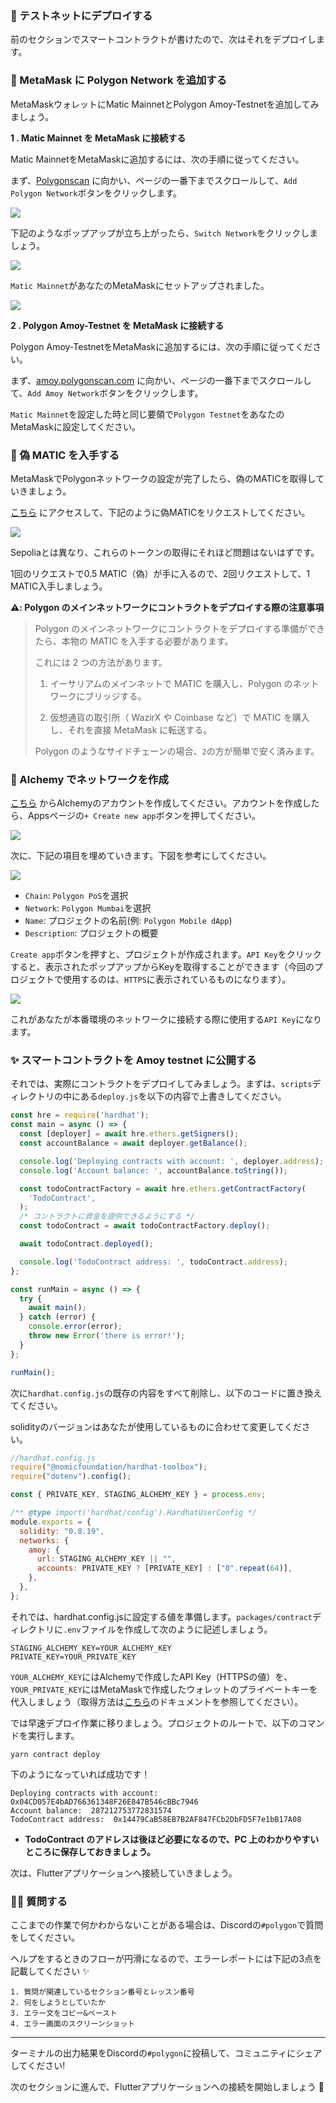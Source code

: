 ### 🐣 テストネットにデプロイする

前のセクションでスマートコントラクトが書けたので、次はそれをデプロイします。

### 🦊 MetaMask に Polygon Network を追加する

MetaMaskウォレットにMatic MainnetとPolygon Amoy-Testnetを追加してみましょう。

**1 \. Matic Mainnet を MetaMask に接続する**

Matic MainnetをMetaMaskに追加するには、次の手順に従ってください。

まず、[Polygonscan](https://polygonscan.com/) に向かい、ページの一番下までスクロールして、`Add Polygon Network`ボタンをクリックします。

![](/images/Polygon-Mobile-dApp/section-3/3_1_1.png)

下記のようなポップアップが立ち上がったら、`Switch Network`をクリックしましょう。

![](/images/Polygon-Mobile-dApp/section-3/3_1_2.png)

`Matic Mainnet`があなたのMetaMaskにセットアップされました。

![](/images/Polygon-Mobile-dApp/section-3/3_1_3.png)

**2 \. Polygon Amoy-Testnet を MetaMask に接続する**

Polygon Amoy-TestnetをMetaMaskに追加するには、次の手順に従ってください。

まず、[amoy.polygonscan.com](https://amoy.polygonscan.com/) に向かい、ページの一番下までスクロールして、`Add Amoy Network`ボタンをクリックします。

`Matic Mainnet`を設定した時と同じ要領で`Polygon Testnet`をあなたのMetaMaskに設定してください。

### 🚰 偽 MATIC を入手する

MetaMaskでPolygonネットワークの設定が完了したら、偽のMATICを取得していきましょう。

[こちら](https://faucet.polygon.technology/) にアクセスして、下記のように偽MATICをリクエストしてください。

![](/images/Polygon-Mobile-dApp/section-3/3_1_4.png)

Sepoliaとは異なり、これらのトークンの取得にそれほど問題はないはずです。

1回のリクエストで0.5 MATIC（偽）が手に入るので、2回リクエストして、1 MATIC入手しましょう。

**⚠️: Polygon のメインネットワークにコントラクトをデプロイする際の注意事項**

> Polygon のメインネットワークにコントラクトをデプロイする準備ができたら、本物の MATIC を入手する必要があります。
>
> これには 2 つの方法があります。
>
> 1. イーサリアムのメインネットで MATIC を購入し、Polygon のネットワークにブリッジする。
>
> 2. 仮想通貨の取引所（ WazirX や Coinbase など）で MATIC を購入し、それを直接 MetaMask に転送する。
>
> Polygon のようなサイドチェーンの場合、`2`の方が簡単で安く済みます。

### 💎 Alchemy でネットワークを作成

[こちら](https://www.alchemy.com/) からAlchemyのアカウントを作成してください。アカウントを作成したら、Appsページの`+ Create new app`ボタンを押してください。

![](/images/Polygon-Mobile-dApp/section-1/1_3_1.png)

次に、下記の項目を埋めていきます。下図を参考にしてください。

![](/images/Polygon-Mobile-dApp/section-1/1_3_2.png)

- `Chain`: `Polygon PoS`を選択
- `Network`: `Polygon Mumbai`を選択
- `Name`: プロジェクトの名前(例: `Polygon Mobile dApp`)
- `Description`: プロジェクトの概要

`Create app`ボタンを押すと、プロジェクトが作成されます。`API Key`をクリックすると、表示されたポップアップからKeyを取得することができます（今回のプロジェクトで使用するのは、`HTTPS`に表示されているものになります）。

![](/images/Polygon-Mobile-dApp/section-1/1_3_3.png)

これがあなたが本番環境のネットワークに接続する際に使用する`API Key`になります。

### ✨ スマートコントラクトを Amoy testnet に公開する

それでは、実際にコントラクトをデプロイしてみましょう。まずは、`scripts`ディレクトリの中にある`deploy.js`を以下の内容で上書きしてください。

```js
const hre = require('hardhat');
const main = async () => {
  const [deployer] = await hre.ethers.getSigners();
  const accountBalance = await deployer.getBalance();

  console.log('Deploying contracts with account: ', deployer.address);
  console.log('Account balance: ', accountBalance.toString());

  const todoContractFactory = await hre.ethers.getContractFactory(
    'TodoContract',
  );
  /* コントラクトに資金を提供できるようにする */
  const todoContract = await todoContractFactory.deploy();

  await todoContract.deployed();

  console.log('TodoContract address: ', todoContract.address);
};

const runMain = async () => {
  try {
    await main();
  } catch (error) {
    console.error(error);
    throw new Error('there is error!');
  }
};

runMain();
```

次に`hardhat.config.js`の既存の内容をすべて削除し、以下のコードに置き換えてください。

solidityのバージョンはあなたが使用しているものに合わせて変更してください。

```js
//hardhat.config.js
require("@nomicfoundation/hardhat-toolbox");
require("dotenv").config();

const { PRIVATE_KEY, STAGING_ALCHEMY_KEY } = process.env;

/** @type import('hardhat/config').HardhatUserConfig */
module.exports = {
  solidity: "0.8.19",
  networks: {
    amoy: {
      url: STAGING_ALCHEMY_KEY || "",
      accounts: PRIVATE_KEY ? [PRIVATE_KEY] : ["0".repeat(64)],
    },
  },
};
```

それでは、hardhat.config.jsに設定する値を準備します。`packages/contract`ディレクトリに`.env`ファイルを作成して次のように記述しましょう。

```
STAGING_ALCHEMY_KEY=YOUR_ALCHEMY_KEY
PRIVATE_KEY=YOUR_PRIVATE_KEY
```

`YOUR_ALCHEMY_KEY`にはAlchemyで作成したAPI Key（HTTPSの値）を、`YOUR_PRIVATE_KEY`にはMetaMaskで作成したウォレットのプライベートキーを代入しましょう（取得方法は[こちら](https://support.metamask.io/hc/en-us/articles/360015289632-How-to-export-an-account-s-private-key)のドキュメントを参照してください）。

では早速デプロイ作業に移りましょう。プロジェクトのルートで、以下のコマンドを実行します。

```
yarn contract deploy
```

下のようになっていれば成功です！

```
Deploying contracts with account:  0x04CD057E4bAD766361348F26E847B546cBBc7946
Account balance:  287212753772831574
TodoContract address:  0x14479CaB58EB7B2AF847FCb2DbFD5F7e1bB17A08
```

- **TodoContract のアドレスは後ほど必要になるので、PC 上のわかりやすいところに保存しておきましょう。**

次は、Flutterアプリケーションへ接続していきましょう。

### 🙋‍♂️ 質問する

ここまでの作業で何かわからないことがある場合は、Discordの`#polygon`で質問をしてください。

ヘルプをするときのフローが円滑になるので、エラーレポートには下記の3点を記載してください ✨

```
1. 質問が関連しているセクション番号とレッスン番号
2. 何をしようとしていたか
3. エラー文をコピー&ペースト
4. エラー画面のスクリーンショット
```

---

ターミナルの出力結果をDiscordの`#polygon`に投稿して、コミュニティにシェアしてください!

次のセクションに進んで、Flutterアプリケーションへの接続を開始しましょう 🎉
